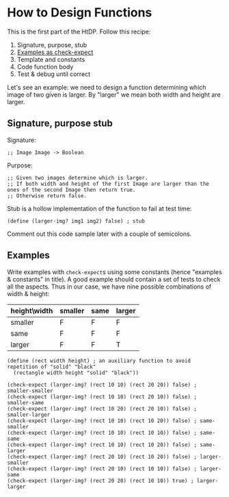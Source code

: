 # How to Design Functions

This is the first part of the HtDP. Follow this recipe:
1. Signature, purpose, stub
2. [Examples as check-expect](#examples)
3. Template and constants
4. Code function body
5. Test & debug until correct

Let's see an example: we need to design a function determining which image of two given is larger. 
By "larger" we mean both width and height are larger.

## Signature, purpose stub
Signature:
```
;; Image Image -> Boolean
```

Purpose:
```
;; Given two images determine which is larger.
;; If both width and height of the first Image are larger than the ones of the second Image then return true. 
;; Otherwise return false.
```

Stub is a hollow implementation of the function to fail at test time:
```Racket
(define (larger-img? img1 img2) false) ; stub
```
Comment out this code sample later with a couple of semicolons.

## Examples
Write examples with `check-expect`s using some constants (hence "examples & constants" in title).
A good example should contain a set of tests to check all the aspects. 
Thus in our case, we have nine possible combinations of width & height:

| height\width | smaller | same | larger |
---------------|---------|------|---------
| smaller      |    F    |  F   |   F    |
| same         |    F    |  F   |   F    |
| larger       |    F    |  F   |   T    |

```racket
(define (rect width height) ; an auxiliary function to avoid repetition of "solid" "black"
  (rectangle width height "solid" "black"))

(check-expect (larger-img? (rect 10 10) (rect 20 20)) false) ; smaller-smaller
(check-expect (larger-img? (rect 10 10) (rect 20 10)) false) ; smaller-same
(check-expect (larger-img? (rect 10 20) (rect 20 10)) false) ; smaller-larger
(check-expect (larger-img? (rect 10 10) (rect 10 20)) false) ; same-smaller
(check-expect (larger-img? (rect 10 10) (rect 10 10)) false) ; same-same
(check-expect (larger-img? (rect 10 10) (rect 10 20)) false) ; same-larger
(check-expect (larger-img? (rect 20 10) (rect 10 20)) false) ; larger-smaller
(check-expect (larger-img? (rect 20 10) (rect 10 10)) false) ; larger-same
(check-expect (larger-img? (rect 20 20) (rect 10 10)) true) ; larger-larger


```
